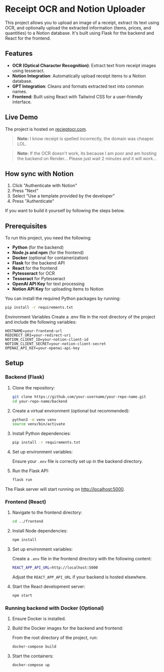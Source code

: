 # Receipt OCR and Notion Uploader

This project allows you to upload an image of a receipt, extract its text using OCR, and optionally upload the extracted information (items, prices, and quantities) to a Notion database. 
It's built using Flask for the backend and React for the frontend.

## Features

- **OCR (Optical Character Recognition)**: Extract text from receipt images using tesseract.
- **Notion Integration**: Automatically upload receipt items to a Notion database.
- **GPT Integration**: Cleans and formats extracted text into common names.
- **Frontend**: Built using React with Tailwind CSS for a user-friendly interface.

## Live Demo

The project is hosted on [recieptocr.com](https://recieptocr.com).

> **Note:** I know receipt is spelled incorrectly, the domain was cheaper. LOL.

> **Note:** If the OCR doesn't work, its because I am poor and am hosting the backend on Render... Please just wait 2 minutes and it will work...

## How sync with Notion

1. Click "Authenticate with Notion"
2. Press "Next"
3. Select "Use a template provided by the developer"
4. Press "Authenticate"

If you want to build it yourself by following the steps below.
## Prerequisites
To run this project, you need the following:

- **Python** (for the backend)
- **Node.js and npm** (for the frontend)
- **Docker** (optional for containerization)
- **Flask** for the backend API
- **React** for the frontend
- **Pytesseract** for OCR
- **Tesseract** for Pytesseract
- **OpenAI API Key** for text processing
- **Notion API Key** for uploading items to Notion

You can install the required Python packages by running:

```bash
pip install -r requirements.txt
```

Environment Variables
Create a .env file in the root directory of the project and include the following variables:
```.env
HOSTNAME=your-frontend-url
REDIRECT_URI=your-redirect-uri
NOTION_CLIENT_ID=your-notion-client-id
NOTION_CLIENT_SECRET=your-notion-client-secret
OPENAI_API_KEY=your-openai-api-key
```

## Setup

### Backend (Flask)

1. Clone the repository:

    ```bash
    git clone https://github.com/your-username/your-repo-name.git
    cd your-repo-name/backend
    ```

2. Create a virtual environment (optional but recommended):

    ```bash
    python3 -m venv venv
    source venv/bin/activate
    ```

3. Install Python dependencies:

    ```bash
    pip install -r requirements.txt
    ```

4. Set up environment variables:

    Ensure your `.env` file is correctly set up in the backend directory.

5. Run the Flask API:

    ```bash
    flask run
    ```

The Flask server will start running on [http://localhost:5000](http://localhost:5000).

### Frontend (React)

1. Navigate to the frontend directory:

    ```bash
    cd ../frontend
    ```

2. Install Node dependencies:

    ```bash
    npm install
    ```

3. Set up environment variables:

    Create a `.env` file in the frontend directory with the following content:

    ```bash
    REACT_APP_API_URL=http://localhost:5000
    ```

    Adjust the `REACT_APP_API_URL` if your backend is hosted elsewhere.

4. Start the React development server:

    ```bash
    npm start
    ```

### Running backend with Docker (Optional)

1. Ensure Docker is installed.

2. Build the Docker images for the backend and frontend:

    From the root directory of the project, run:

    ```bash
    docker-compose build
    ```

3. Start the containers:

    ```bash
    docker-compose up
    ```
